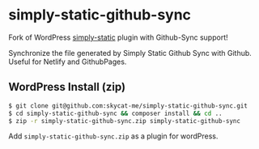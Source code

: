 # simply-static-github-sync

Fork of WordPress [simply-static](https://ja.wordpress.org/plugins/simply-static/) plugin with Github-Sync support!

Synchronize the file generated by Simply Static Github Sync with Github. Useful for Netlify and GithubPages.

## WordPress Install (zip)
```bash
$ git clone git@github.com:skycat-me/simply-static-github-sync.git
$ cd simply-static-github-sync && composer install && cd ..
$ zip -r simply-static-github-sync.zip simply-static-github-sync
```
Add `simply-static-github-sync.zip` as a plugin for wordPress.
